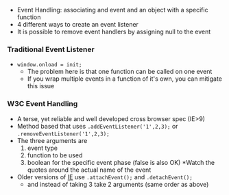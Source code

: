 * Event Handling: associating and event and an object with a specific function
* 4 different ways to create an event listener
* It is possible to remove event handlers by assigning null to the event

### Traditional Event Listener

* `window.onload = init;`
  * The problem here is that one function can be called on one event
  * If you wrap multiple events in a function of it's own, you can mitigate this issue

### W3C Event Handling

* A terse, yet reliable and well developed cross browser spec (IE>9)
* Method based that uses `.addEventListener('1',2,3);` or `.removeEventListener('1',2,3);`
* The three arguments are
  1. event type
  1. function to be used
  1. boolean for the specific event phase (false is also OK)
*Watch the quotes around the actual name of the event
* Older versions of [IE][1] use `.attachEvent();` and `.detachEvent();`
  * and instead of taking 3 take 2 arguments (same order as above)

[1]: http://iehatersclub.com/